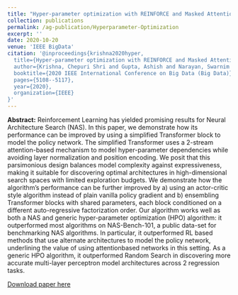 ```yaml
---
title: "Hyper-parameter optimization with REINFORCE and Masked Attention Auto-regressive Density Estimators"
collection: publications
permalink: /ag-publication/Hyperparameter-Optimization
excerpt: ''
date: 2020-10-20
venue: 'IEEE BigData'
citation: '@inproceedings{krishna2020hyper,
  title={Hyper-parameter optimization with REINFORCE and Masked Attention Auto-regressive Density Estimators},
  author={Krishna, Chepuri Shri and Gupta, Ashish and Narayan, Swarnim and Rai, Himanshu and Manchanda, Diksha},
  booktitle={2020 IEEE International Conference on Big Data (Big Data)},
  pages={5108--5117},
  year={2020},
  organization={IEEE}
}'
---
```


**Abstract:** Reinforcement Learning has yielded promising results for Neural Architecture Search (NAS). In this paper, we demonstrate how its performance can be improved by using a simplified Transformer block to model the policy network. The simplified Transformer uses a 2-stream attention-based mechanism to model hyper-parameter dependencies while avoiding layer normalization and position encoding. We posit that this parsimonious design balances model complexity against expressiveness, making it suitable for discovering optimal architectures in high-dimensional search spaces with limited exploration budgets. We demonstrate how the algorithm’s performance can be further improved by a) using an actor-critic style algorithm instead of plain vanilla policy gradient and b) ensembling Transformer blocks with shared parameters, each block conditioned on a different auto-regressive factorization order. Our algorithm works well as both a NAS and generic hyper-parameter optimization (HPO) algorithm: it outperformed most algorithms on NAS-Bench-101, a public data-set for benchmarking NAS algorithms. In particular, it outperformed RL based methods that use alternate architectures to model the policy network, underlining the value of using attentionbased networks in this setting. As a generic HPO algorithm, it outperformed Random Search in discovering more accurate multi-layer perceptron model architectures across 2 regression tasks.

[Download paper here](http://Ashish-Gupta03.github.io/files/Hyperparameter_Optimization.pdf)


